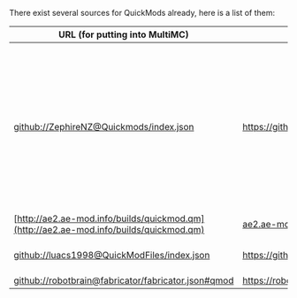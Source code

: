 There exist several sources for QuickMods already, here is a list of them:

| URL (for putting into MultiMC) | Repo/Site | User | Mods | Notes |
| --- | --------- | ---- | ---- | ----- |
| [github://ZephireNZ@Quickmods/index.json](github://ZephireNZ@Quickmods/index.json) | https://github.com/ZephireNZ/Quickmods | [@ZephireNZ](https://github.com/ZephireNZ) | ArmorStatusHUD, CCC, CCL, InGameInfoXML, InventoryTweaks, LunatriusCore, MacrosMod, MapWriter, NEI, Optifine, PresenceFootsteps, Schematica, StatusEffectHUD, TabbyChat, VoxelMap, WorldEditCUI, bspkrsCore | |
| [http://ae2.ae-mod.info/builds/quickmod.qm](http://ae2.ae-mod.info/builds/quickmod.qm) | [ae2.ae-mod.info](http://ae2.ae-mod.info/) | [@AlgorithmX2](https://github.com/AlgorithmX2) | AE2 | Official |
| [github://luacs1998@QuickModFiles/index.json](github://luacs1998@QuickModFiles/index.json) | https://github.com/luacs1998/QuickModFiles | [@luacs1998](https://github.com/luacs1998) | CompactWaterMills, ForgeEssentialsClient, SpongesMod | Official |
| [github://robotbrain@fabricator/fabricator.json#qmod](github://robotbrain@fabricator/fabricator.json#qmod) | https://robotbrain.github.io/fabricator.html | [@robotbrain](https://github.com/robotbrain) | Fabricator | Official |